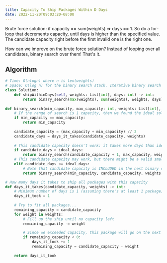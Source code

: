 ```yaml
---
title: Capacity To Ship Packages Within D Days
date: 2022-11-20T09:03:20-08:00
---
```


Brute force solution: if capacity == sum(weights) => days == 1. So do a for-loop that decrements
capacity, until days is higher than the specified value. The candidate capacity right before the
first invalid one is the right one.

How can we improve on the brute force solution? Instead of looping over all candidates, binary
search over them! That's it.


## Algorithm

```python
# Time: O(nlogn) where n is len(weights)
# Space: O(log n) for the binary search stack. Iterative binary search would improve to O(1).
class Solution:
    def shipWithinDays(self, weights: List[int], days: int) -> int:
        return binary_search(max(weights), sum(weights), weights, days)
    
def binary_search(min_capacity, max_capacity: int, weights: List[int], ideal_days) -> int:
    # If the range of search is 1 capacity, then we found the ideal solution
    if min_capacity == max_capacity:
        return min_capacity
    
    candidate_capacity = (max_capacity + min_capacity) // 2
    candidate_days = days_it_takes(candidate_capacity, weights)
    
    # This candidate capacity doesn't work: it takes more days than ideal
    if candidate_days > ideal_days: 
        return binary_search(candidate_capacity + 1, max_capacity, weights, ideal_days)
    # This candidate capacity may work, but there might be a valid smaller one
    elif candidate_days <= ideal_days:
        # Note that candidate capacity is INCLUDED in the next binary search, cause it's possible!
        return binary_search(min_capacity, candidate_capacity, weights, ideal_days)

# How many days it takes to ship all packages with this capacity
def days_it_takes(candidate_capacity, weights) -> int:
    # Minimum number of days is 1 (assuming there's at least 1 package)
    days_it_took = 1
    
    # Try to fit all packages...
    remaining_capacity = candidate_capacity
    for weight in weights:
        # Fill up the ship until no capacity left
        remaining_capacity -= weight

        # Since we exceeded capacity, this package will go on the next day's ship
        if remaining_capacity < 0:
            days_it_took += 1
            remaining_capacity = candidate_capacity - weight
        
    return days_it_took

```



